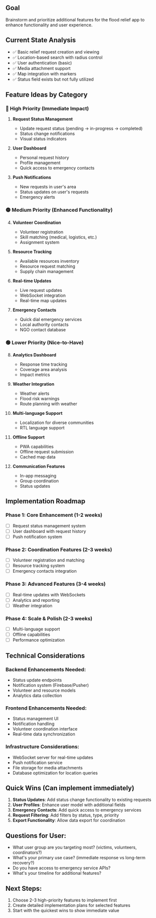 ## Goal
Brainstorm and prioritize additional features for the flood relief app to enhance functionality and user experience.

## Current State Analysis
- ✅ Basic relief request creation and viewing
- ✅ Location-based search with radius control
- ✅ User authentication (basic)
- ✅ Media attachment support
- ✅ Map integration with markers
- ✅ Status field exists but not fully utilized

## Feature Ideas by Category

### 🔴 High Priority (Immediate Impact)
1. **Request Status Management**
   - Update request status (pending → in-progress → completed)
   - Status change notifications
   - Visual status indicators

2. **User Dashboard**
   - Personal request history
   - Profile management
   - Quick access to emergency contacts

3. **Push Notifications**
   - New requests in user's area
   - Status updates on user's requests
   - Emergency alerts

### 🟡 Medium Priority (Enhanced Functionality)
4. **Volunteer Coordination**
   - Volunteer registration
   - Skill matching (medical, logistics, etc.)
   - Assignment system

5. **Resource Tracking**
   - Available resources inventory
   - Resource request matching
   - Supply chain management

6. **Real-time Updates**
   - Live request updates
   - WebSocket integration
   - Real-time map updates

7. **Emergency Contacts**
   - Quick dial emergency services
   - Local authority contacts
   - NGO contact database

### 🟢 Lower Priority (Nice-to-Have)
8. **Analytics Dashboard**
   - Response time tracking
   - Coverage area analysis
   - Impact metrics

9. **Weather Integration**
   - Weather alerts
   - Flood risk warnings
   - Route planning with weather

10. **Multi-language Support**
    - Localization for diverse communities
    - RTL language support

11. **Offline Support**
    - PWA capabilities
    - Offline request submission
    - Cached map data

12. **Communication Features**
    - In-app messaging
    - Group coordination
    - Status updates

## Implementation Roadmap

### Phase 1: Core Enhancement (1-2 weeks)
- [ ] Request status management system
- [ ] User dashboard with request history
- [ ] Push notification system

### Phase 2: Coordination Features (2-3 weeks)
- [ ] Volunteer registration and matching
- [ ] Resource tracking system
- [ ] Emergency contacts integration

### Phase 3: Advanced Features (3-4 weeks)
- [ ] Real-time updates with WebSockets
- [ ] Analytics and reporting
- [ ] Weather integration

### Phase 4: Scale & Polish (2-3 weeks)
- [ ] Multi-language support
- [ ] Offline capabilities
- [ ] Performance optimization

## Technical Considerations

### Backend Enhancements Needed:
- Status update endpoints
- Notification system (Firebase/Pusher)
- Volunteer and resource models
- Analytics data collection

### Frontend Enhancements Needed:
- Status management UI
- Notification handling
- Volunteer coordination interface
- Real-time data synchronization

### Infrastructure Considerations:
- WebSocket server for real-time updates
- Push notification service
- File storage for media attachments
- Database optimization for location queries

## Quick Wins (Can implement immediately)
1. **Status Updates**: Add status change functionality to existing requests
2. **User Profiles**: Enhance user model with additional fields
3. **Emergency Contacts**: Add quick access to emergency services
4. **Request Filtering**: Add filters by status, type, priority
5. **Export Functionality**: Allow data export for coordination

## Questions for User:
- What user group are you targeting most? (victims, volunteers, coordinators?)
- What's your primary use case? (immediate response vs long-term recovery?)
- Do you have access to emergency service APIs?
- What's your timeline for additional features?

## Next Steps:
1. Choose 2-3 high-priority features to implement first
2. Create detailed implementation plans for selected features
3. Start with the quickest wins to show immediate value
